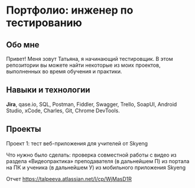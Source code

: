 # Портфолио: инженер по тестированию

## Обо мне

Привет! Меня зовут Татьяна, я начинающий тестировщик.
В этом репозитории вы можете найти некоторые из моих проектов, выполненных во время обучения и практики.

## Навыки и технологии
**Jira**, qase.io, SQL, Postman, Fiddler, Swagger, Trello,
SoapUI, Android Studio, xCode, Charles, Git, Chrome DevTools.

## Проекты
Проект 1: тест веб-приложения для учителей от Skyeng

Что нужно было сделать:
проверка совместной работы с видео из раздела «Видеопрактика» преподавателя (в дальнейшем П) из портала на ПК и ученика (в дальнейшем У) из мобильного приложения Skyeng





Отчет
https://talpeeva.atlassian.net/l/cp/WjMasD1R 
